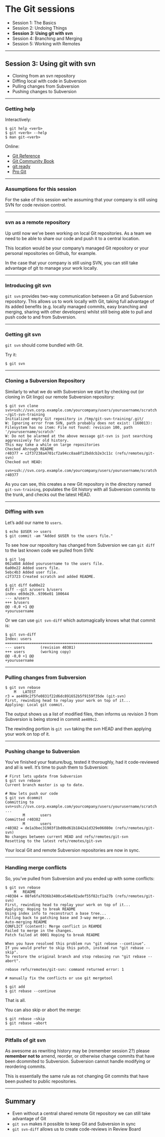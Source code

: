 # The Git sessions

- Session 1: The Basics
- Session 2: Undoing Things
- **Session 3: Using git with svn**
- Session 4: Branching and Merging
- Session 5: Working with Remotes

* * *

## Session 3: Using git with svn

- Cloning from an svn repository
- Diffing local with code in Subversion
- Pulling changes from Subversion
- Pushing changes to Subversion

* * *

### Getting help

Interactively:

    $ git help <verb>
    $ git <verb> --help
    $ man git-<verb>

Online:

- [Git Reference](http://gitref.org/)
- [Git Community Book](http://book.git-scm.com/)
- [git ready](http://gitready.com/)
- [Pro Git](http://progit.org/)

* * *

### Assumptions for this session

For the sake of this session we’re assuming that your company is still using SVN for code revision control.

* * *

### svn as a remote repository

Up until now we’ve been working on local Git repositories. As a team we need to be able to share our code and push it to a central location.

This location would be your company’s managed Git repository or your personal repositories on Github, for example.

In the case that your company is still using SVN, you can still take advantage of git to manage your work locally. 

* * *

### Introducing git svn

`git svn` provides two-way communication between a Git and Subversion repository. This allows us to work locally with Git, taking full advantage of its added benefits (e.g. locally managed commits, easy branching and merging, sharing with other developers) whilst still being able to pull and push code to and from Subversion.

* * *

### Getting git svn

`git svn` should come bundled with Git.

Try it:

    $ git svn

* * *

### Cloning a Subversion Repository

Similarly to what we do with Subversion we start by checking out (or cloning in Git lingo) our remote Subversion repository:

    $ git svn clone svn+ssh://svn.corp.example.com/yourcompany/users/yourusername/scratch ~/git-svn-training
    Initialized empty Git repository in /tmp/git-svn-training/.git/
    W: Ignoring error from SVN, path probably does not exist: (160013): Filesystem has no item: File not found: revision 100, path '/yourusername/scratch'
    W: Do not be alarmed at the above message git-svn is just searching aggressively for old history.
    This may take a while on large repositories
    Checked Ahrough README
    r40377 = c2f37238a4701cf2a94cc8aa8f12bddcb2e3c11c (refs/remotes/git-svn)
    Checked out HEAD:
      svn+ssh://svn.corp.example.com/yourcompany/users/yourusername/scratch r40377

As you can see, this creates a new Git repository in the directory named `git-svn-training`, populates the Git history with all Subversion commits to the trunk, and checks out the latest HEAD.

* * *

### Diffing with svn

Let’s add our name to `users`.

    $ echo $USER >> users
    $ git commit -am "Added $USER to the users file."

To see how our repository has changed from Subversion we can `git diff` to the last known code we pulled from SVN:

    $ git log
    062a8b8 Added yourusername to the users file.
    6a00e22 Added users file.
    5ebc4b3 Added user file.
    c2f3723 Created scratch and added README.

    $ git diff 6a00e22
    diff --git a/users b/users
    index e69de29..9396e01 100644
    --- a/users
    +++ b/users
    @@ -0,0 +1 @@
    +yourusername

Or we can use `git svn-diff` which automagically knows what that commit is:

    $ git svn-diff
    Index: users
    ===================================================================
    --- users       (revision 40381)
    +++ users       (working copy)
    @@ -0,0 +1 @@
    +yourusername

* * *

### Pulling changes from Subversion

    $ git svn rebase
        M   LATEST
    r3 = ae409c2f5fe0831f22d6dc891652b5f9159f35de (git-svn)
    First, rewinding head to replay your work on top of it...
    Applying: Local git commit.

The output shows us a list of modified files, then informs us revision 3 from Subversion is being stored in commit `ae409c2`.

The rewinding portion is `git svn` taking the svn HEAD and then applying your work on top of it.

* * *

### Pushing change to Subversion

You’ve finished your feature/bug, tested it thoroughly, had it code-reviewed and all is well. It’s time to push them to Subversion:

    # First lets update from Subversion
    $ git svn rebase
    Current branch master is up to date.

    # Now lets push our code
    $ git svn dcommit
    Committing to svn+ssh://svn.corp.example.com/yourcompany/users/yourusername/scratch ...
            M       users
    Committed r40382
            M       users
    r40382 = de1a3bec31903f1bd0bd61b1842a1d329e06080e (refs/remotes/git-svn)
    No changes between current HEAD and refs/remotes/git-svn
    Resetting to the latest refs/remotes/git-svn

Your local Git and remote Subversion repositories are now in sync.

* * *

### Handling merge conflicts

So, you’ve pulled from Subversion and you ended up with some conflicts:

    $ git svn rebase
        M   README
    r40384 = 08fe6fa7036b3400ce546e92adef55f82cf1a27b (refs/remotes/git-svn)
    First, rewinding head to replay your work on top of it...
    Applying: Hoping to break README
    Using index info to reconstruct a base tree...
    Falling back to patching base and 3-way merge...
    Auto-merging README
    CONFLICT (content): Merge conflict in REAMDE
    Failed to merge in the changes.
    Patch failed at 0001 Hoping to break README

    When you have resolved this problem run "git rebase --continue".
    If you would prefer to skip this patch, instead run "git rebase --skip".
    To restore the original branch and stop rebasing run "git rebase --abort".

    rebase refs/remotes/git-svn: command returned error: 1

    # manually fix the conflicts or use git mergetool

    $ git add
    $ git rebase --continue

That is all.

You can also skip or abort the merge:

    $ git rebase –skip
    $ git rebase –abort

* * *

### Pitfalls of git svn

As awesome as rewriting history may be (remember session 2?) please **remember not to** amend, reorder, or otherwise change commits that have been dcommited to Subversion. Subversion cannot handle modifying or reordering commits.

This is essentially the same rule as not changing Git commits that have been pushed to public repositories.

* * *

## Summary

- Even without a central shared remote Git repository we can still take advantage of Git
- `git svn` makes it possible to keep Git and Subversion in sync
- `git svn-diff` allows us to create code-reviews in Review Board
